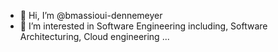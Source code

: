 - 👋 Hi, I’m @bmassioui-dennemeyer
- 👀 I’m interested in Software Engineering including, Software Architecturing, Cloud engineering ...
